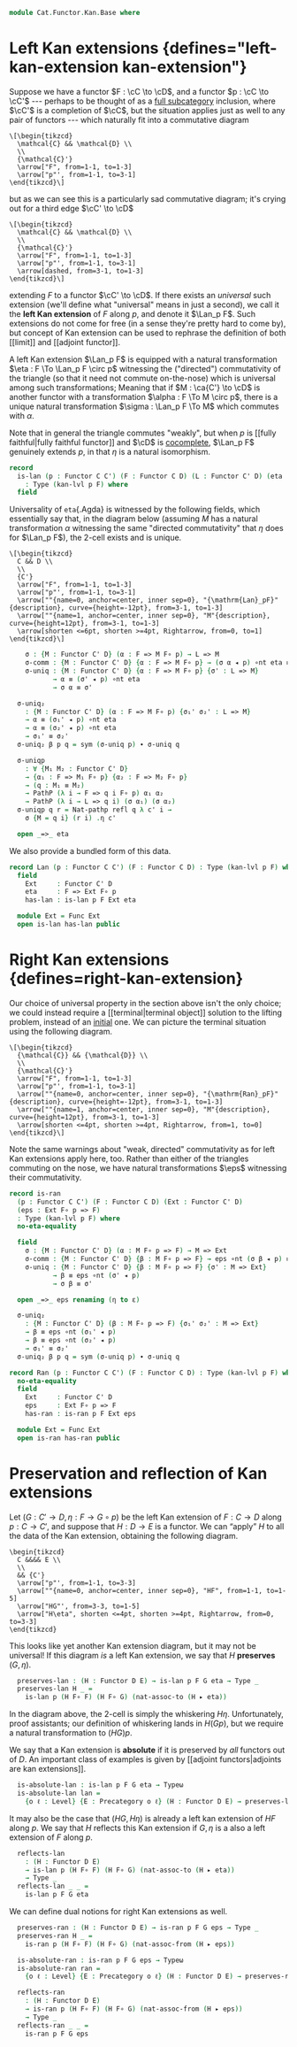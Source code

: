 <!--
```agda
open import Cat.Instances.Shape.Terminal
open import Cat.Functor.Coherence
open import Cat.Instances.Functor
open import Cat.Prelude

import Cat.Functor.Reasoning as Func
import Cat.Reasoning as Cat
```
-->

```agda
module Cat.Functor.Kan.Base where
```

<!--
```agda
private
  variable
    o ℓ : Level
    C C' D E : Precategory o ℓ
  kan-lvl : ∀ {o ℓ o' ℓ' o'' ℓ''} {C : Precategory o ℓ} {C' : Precategory o' ℓ'} {D : Precategory o'' ℓ''}
          → Functor C D → Functor C C' → Level
  kan-lvl {a} {b} {c} {d} {e} {f} _ _ = a ⊔ b ⊔ c ⊔ d ⊔ e ⊔ f

open _=>_
```
-->

# Left Kan extensions {defines="left-kan-extension kan-extension"}

Suppose we have a functor $F : \cC \to \cD$, and a functor $p :
\cC \to \cC'$ --- perhaps to be thought of as a [full subcategory]
inclusion, where $\cC'$ is a completion of $\cC$, but the
situation applies just as well to any pair of functors --- which
naturally fit into a commutative diagram

[full subcategory]: Cat.Functor.FullSubcategory.html

~~~{.quiver}
\[\begin{tikzcd}
  \mathcal{C} && \mathcal{D} \\
  \\
  {\mathcal{C}'}
  \arrow["F", from=1-1, to=1-3]
  \arrow["p"', from=1-1, to=3-1]
\end{tikzcd}\]
~~~

but as we can see this is a particularly sad commutative diagram; it's
crying out for a third edge $\cC' \to \cD$

~~~{.quiver}
\[\begin{tikzcd}
  \mathcal{C} && \mathcal{D} \\
  \\
  {\mathcal{C}'}
  \arrow["F", from=1-1, to=1-3]
  \arrow["p"', from=1-1, to=3-1]
  \arrow[dashed, from=3-1, to=1-3]
\end{tikzcd}\]
~~~

extending $F$ to a functor $\cC' \to \cD$. If there exists an
_universal_ such extension (we'll define what "universal" means in just
a second), we call it the **left Kan extension** of $F$ along $p$, and
denote it $\Lan_p F$. Such extensions do not come for free (in a sense
they're pretty hard to come by), but concept of Kan extension can be
used to rephrase the definition of both [[limit]] and [[adjoint
functor]].

A left Kan extension $\Lan_p F$ is equipped with a natural
transformation $\eta : F \To \Lan_p F \circ p$ witnessing the
("directed") commutativity of the triangle (so that it need not commute
on-the-nose) which is universal among such transformations; Meaning that
if $M : \ca{C'} \to \cD$ is another functor with a transformation
$\alpha : F \To M \circ p$, there is a unique natural transformation
$\sigma : \Lan_p F \To M$ which commutes with $\alpha$.

Note that in general the triangle commutes "weakly", but when $p$ is
[[fully faithful|fully faithful functor]] and $\cD$ is [cocomplete],
$\Lan_p F$ genuinely extends $p$, in that $\eta$ is a natural
isomorphism.

[fully faithful]: Cat.Functor.Properties.html#ff-functors
[cocomplete]: Cat.Diagram.Colimit.Base.html#cocompleteness

```agda
record
  is-lan (p : Functor C C') (F : Functor C D) (L : Functor C' D) (eta : F => L F∘ p)
    : Type (kan-lvl p F) where
  field
```

Universality of `eta`{.Agda} is witnessed by the following fields, which
essentially say that, in the diagram below (assuming $M$ has a natural
transformation $\alpha$ witnessing the same "directed commutativity"
that $\eta$ does for $\Lan_p F$), the 2-cell exists and is unique.

~~~{.quiver}
\[\begin{tikzcd}
  C && D \\
  \\
  {C'}
  \arrow["F", from=1-1, to=1-3]
  \arrow["p"', from=1-1, to=3-1]
  \arrow[""{name=0, anchor=center, inner sep=0}, "{\mathrm{Lan}_pF}"{description}, curve={height=-12pt}, from=3-1, to=1-3]
  \arrow[""{name=1, anchor=center, inner sep=0}, "M"{description}, curve={height=12pt}, from=3-1, to=1-3]
  \arrow[shorten <=6pt, shorten >=4pt, Rightarrow, from=0, to=1]
\end{tikzcd}\]
~~~

```agda
    σ : {M : Functor C' D} (α : F => M F∘ p) → L => M
    σ-comm : {M : Functor C' D} {α : F => M F∘ p} → (σ α ◂ p) ∘nt eta ≡ α
    σ-uniq : {M : Functor C' D} {α : F => M F∘ p} {σ' : L => M}
           → α ≡ (σ' ◂ p) ∘nt eta
           → σ α ≡ σ'

  σ-uniq₂
    : {M : Functor C' D} (α : F => M F∘ p) {σ₁' σ₂' : L => M}
    → α ≡ (σ₁' ◂ p) ∘nt eta
    → α ≡ (σ₂' ◂ p) ∘nt eta
    → σ₁' ≡ σ₂'
  σ-uniq₂ β p q = sym (σ-uniq p) ∙ σ-uniq q

  σ-uniqp
    : ∀ {M₁ M₂ : Functor C' D}
    → {α₁ : F => M₁ F∘ p} {α₂ : F => M₂ F∘ p}
    → (q : M₁ ≡ M₂)
    → PathP (λ i → F => q i F∘ p) α₁ α₂
    → PathP (λ i → L => q i) (σ α₁) (σ α₂)
  σ-uniqp q r = Nat-pathp refl q λ c' i →
    σ {M = q i} (r i) .η c'

  open _=>_ eta
```

We also provide a bundled form of this data.

```agda
record Lan (p : Functor C C') (F : Functor C D) : Type (kan-lvl p F) where
  field
    Ext     : Functor C' D
    eta     : F => Ext F∘ p
    has-lan : is-lan p F Ext eta

  module Ext = Func Ext
  open is-lan has-lan public
```

# Right Kan extensions {defines=right-kan-extension}

Our choice of universal property in the section above isn't the only
choice; we could instead require a [[terminal|terminal object]] solution
to the lifting problem, instead of an [initial] one. We can picture the
terminal situation using the following diagram.

[terminal]: Cat.Diagram.Terminal.html
[initial]: Cat.Diagram.Initial.html

~~~{.quiver}
\[\begin{tikzcd}
  {\mathcal{C}} && {\mathcal{D}} \\
  \\
  {\mathcal{C}'}
  \arrow["F", from=1-1, to=1-3]
  \arrow["p"', from=1-1, to=3-1]
  \arrow[""{name=0, anchor=center, inner sep=0}, "{\mathrm{Ran}_pF}"{description}, curve={height=-12pt}, from=3-1, to=1-3]
  \arrow[""{name=1, anchor=center, inner sep=0}, "M"{description}, curve={height=12pt}, from=3-1, to=1-3]
  \arrow[shorten <=4pt, shorten >=4pt, Rightarrow, from=1, to=0]
\end{tikzcd}\]
~~~

Note the same warnings about "weak, directed" commutativity as for left
Kan extensions apply here, too. Rather than either of the triangles
commuting on the nose, we have natural transformations $\eps$ witnessing
their commutativity.

```agda
record is-ran
  (p : Functor C C') (F : Functor C D) (Ext : Functor C' D)
  (eps : Ext F∘ p => F)
  : Type (kan-lvl p F) where
  no-eta-equality

  field
    σ : {M : Functor C' D} (α : M F∘ p => F) → M => Ext
    σ-comm : {M : Functor C' D} {β : M F∘ p => F} → eps ∘nt (σ β ◂ p) ≡ β
    σ-uniq : {M : Functor C' D} {β : M F∘ p => F} {σ' : M => Ext}
           → β ≡ eps ∘nt (σ' ◂ p)
           → σ β ≡ σ'

  open _=>_ eps renaming (η to ε)

  σ-uniq₂
    : {M : Functor C' D} (β : M F∘ p => F) {σ₁' σ₂' : M => Ext}
    → β ≡ eps ∘nt (σ₁' ◂ p)
    → β ≡ eps ∘nt (σ₂' ◂ p)
    → σ₁' ≡ σ₂'
  σ-uniq₂ β p q = sym (σ-uniq p) ∙ σ-uniq q

record Ran (p : Functor C C') (F : Functor C D) : Type (kan-lvl p F) where
  no-eta-equality
  field
    Ext     : Functor C' D
    eps     : Ext F∘ p => F
    has-ran : is-ran p F Ext eps

  module Ext = Func Ext
  open is-ran has-ran public
```

<!--
```agda
module _ {p : Functor C C'} {F : Functor C D} {G : Functor C' D} {eta : F => G F∘ p} where
  is-lan-is-prop : is-prop (is-lan p F G eta)
  is-lan-is-prop a b = path where
    module a = is-lan a
    module b = is-lan b

    σ≡ : {M : Functor _ _} (α : F => M F∘ p) → a.σ α ≡ b.σ α
    σ≡ α = ext (a.σ-uniq (sym b.σ-comm) ηₚ_)

    open is-lan
    path : a ≡ b
    path i .σ α = σ≡ α i
    path i .σ-comm {α = α} =
      is-prop→pathp (λ i → Nat-is-set ((σ≡ α i ◂ p) ∘nt eta) α)
        (a.σ-comm {α = α}) (b.σ-comm {α = α})
        i
    path i .σ-uniq {α = α} β =
      is-prop→pathp (λ i → Nat-is-set (σ≡ α i) _)
        (a.σ-uniq β) (b.σ-uniq β)
        i

  instance
    H-Level-is-lan : ∀ {k} → H-Level (is-lan p F G eta) (suc k)
    H-Level-is-lan = prop-instance is-lan-is-prop

module _ {p : Functor C C'} {F : Functor C D} {G : Functor C' D} {eps : G F∘ p => F} where
  is-ran-is-prop : is-prop (is-ran p F G eps)
  is-ran-is-prop a b = path where
    module a = is-ran a
    module b = is-ran b

    σ≡ : {M : Functor _ _} (α : M F∘ p => F) → a.σ α ≡ b.σ α
    σ≡ α = ext (a.σ-uniq (sym b.σ-comm) ηₚ_)

    open is-ran
    path : a ≡ b
    path i .σ α = σ≡ α i
    path i .σ-comm {β = α} =
      is-prop→pathp (λ i → Nat-is-set (eps ∘nt (σ≡ α i ◂ p)) α)
        (a.σ-comm {β = α}) (b.σ-comm {β = α})
        i
    path i .σ-uniq {β = α} γ =
      is-prop→pathp (λ i → Nat-is-set (σ≡ α i) _)
        (a.σ-uniq γ) (b.σ-uniq γ)
        i

  instance
    H-Level-is-ran : ∀ {k} → H-Level (is-ran p F G eps) (suc k)
    H-Level-is-ran = prop-instance is-ran-is-prop
```
-->

# Preservation and reflection of Kan extensions

Let $(G : C' \to D, \eta : F \to G \circ p)$ be the left Kan extension
of $F : C \to D$ along $p : C \to C'$, and suppose that $H : D \to E$ is
a functor. We can “apply” $H$ to all the data of the Kan extension,
obtaining the following diagram.

~~~{.quiver}
\begin{tikzcd}
  C &&&& E \\
  \\
  && {C'}
  \arrow["p"', from=1-1, to=3-3]
  \arrow[""{name=0, anchor=center, inner sep=0}, "HF", from=1-1, to=1-5]
  \arrow["HG"', from=3-3, to=1-5]
  \arrow["H\eta", shorten <=4pt, shorten >=4pt, Rightarrow, from=0, to=3-3]
\end{tikzcd}
~~~

This looks like yet another Kan extension diagram, but it may not be
universal! If this diagram _is_ a left Kan extension, we say that $H$
**preserves** $(G, \eta)$.

<!--
```agda
module _
  {p : Functor C C'} {F : Functor C D} {G : Functor C' D} {eta : F => G F∘ p} where
```
-->

```agda
  preserves-lan : (H : Functor D E) → is-lan p F G eta → Type _
  preserves-lan H _ =
    is-lan p (H F∘ F) (H F∘ G) (nat-assoc-to (H ▸ eta))
```

In the diagram above, the 2-cell is simply the whiskering $H\eta$.
Unfortunately, proof assistants; our definition of whiskering lands in
$H(Gp)$, but we require a natural transformation to $(HG)p$.

We say that a Kan extension is **absolute** if it is preserved by *all*
functors out of $D$. An important class of examples is given by [[adjoint
functors|adjoints are kan extensions]].

```agda
  is-absolute-lan : is-lan p F G eta → Typeω
  is-absolute-lan lan =
    {o ℓ : Level} {E : Precategory o ℓ} (H : Functor D E) → preserves-lan H lan
```

It may also be the case that $(HG, H\eta)$ is already a left kan
extension of $HF$ along $p$. We say that $H$ reflects this Kan extension
if $G, \eta$ is a also a left extension of $F$ along $p$.

```agda
  reflects-lan
    : (H : Functor D E)
    → is-lan p (H F∘ F) (H F∘ G) (nat-assoc-to (H ▸ eta))
    → Type _
  reflects-lan _ _ =
    is-lan p F G eta
```

<!--
```agda
module _
  {p : Functor C C'} {F : Functor C D} {G : Functor C' D} {eps : G F∘ p => F} where
```
-->

We can define dual notions for right Kan extensions as well.

```agda
  preserves-ran : (H : Functor D E) → is-ran p F G eps → Type _
  preserves-ran H _ =
    is-ran p (H F∘ F) (H F∘ G) (nat-assoc-from (H ▸ eps))

  is-absolute-ran : is-ran p F G eps → Typeω
  is-absolute-ran ran =
    {o ℓ : Level} {E : Precategory o ℓ} (H : Functor D E) → preserves-ran H ran

  reflects-ran
    : (H : Functor D E)
    → is-ran p (H F∘ F) (H F∘ G) (nat-assoc-from (H ▸ eps))
    → Type _
  reflects-ran _ _ =
    is-ran p F G eps
```

<!--
```agda
to-lan
  : ∀ {p : Functor C C'} {F : Functor C D} {L : Functor C' D} {eta : F => L F∘ p}
  → is-lan p F L eta
  → Lan p F
to-lan {L = L} lan .Lan.Ext = L
to-lan {eta = eta} lan .Lan.eta = eta
to-lan lan .Lan.has-lan = lan
```
-->
